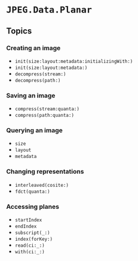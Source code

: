 # ``JPEG.Data.Planar``

## Topics

### Creating an image

-   ``init(size:layout:metadata:initializingWith:)``
-   ``init(size:layout:metadata:)``
-   ``decompress(stream:)``
-   ``decompress(path:)``


### Saving an image

-   ``compress(stream:quanta:)``
-   ``compress(path:quanta:)``


### Querying an image

-   ``size``
-   ``layout``
-   ``metadata``


### Changing representations

-   ``interleaved(cosite:)``
-   ``fdct(quanta:)``


### Accessing planes

-   ``startIndex``
-   ``endIndex``
-   ``subscript(_:)``
-   ``index(forKey:)``
-   ``read(ci:_:)``
-   ``with(ci:_:)``
